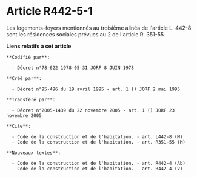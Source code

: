 # Article R442-5-1

Les logements-foyers mentionnés au troisième alinéa de l'article L. 442-8 sont les résidences sociales prévues au 2 de
l'article R. 351-55.

**Liens relatifs à cet article**

	**Codifié par**:

	  - Décret n°78-622 1978-05-31 JORF 8 JUIN 1978

	**Créé par**:

	  - Décret n°95-496 du 19 avril 1995 - art. 1 () JORF 2 mai 1995

	**Transféré par**:

	  - Décret n°2005-1439 du 22 novembre 2005 - art. 1 () JORF 23 novembre 2005

	**Cite**:

	  - Code de la construction et de l'habitation. - art. L442-8 (M)
	  - Code de la construction et de l'habitation. - art. R351-55 (M)

	**Nouveaux textes**:

	  - Code de la construction et de l'habitation. - art. R442-4 (Ab)
	  - Code de la construction et de l'habitation. - art. R442-4 (V)
